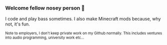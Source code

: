 ### Welcome fellow nosey person 🔭

I code and play bass sometimes. I also make Minecraft mods because, why not, it's fun.

<sub>Note to employers, I don't keep private work on my Github normally. This includes ventures into audio programming, university work etc...</sub>


